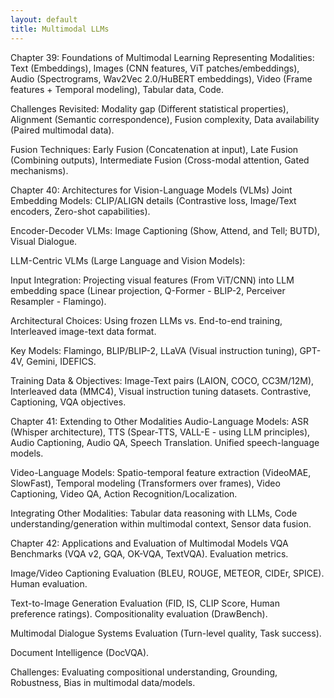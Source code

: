 ```yaml
---
layout: default
title: Multimodal LLMs
---
```


Chapter 39: Foundations of Multimodal Learning
Representing Modalities: Text (Embeddings), Images (CNN features, ViT patches/embeddings), Audio (Spectrograms, Wav2Vec 2.0/HuBERT embeddings), Video (Frame features + Temporal modeling), Tabular data, Code.

Challenges Revisited: Modality gap (Different statistical properties), Alignment (Semantic correspondence), Fusion complexity, Data availability (Paired multimodal data).

Fusion Techniques: Early Fusion (Concatenation at input), Late Fusion (Combining outputs), Intermediate Fusion (Cross-modal attention, Gated mechanisms).

Chapter 40: Architectures for Vision-Language Models (VLMs)
Joint Embedding Models: CLIP/ALIGN details (Contrastive loss, Image/Text encoders, Zero-shot capabilities).

Encoder-Decoder VLMs: Image Captioning (Show, Attend, and Tell; BUTD), Visual Dialogue.

LLM-Centric VLMs (Large Language and Vision Models):

Input Integration: Projecting visual features (From ViT/CNN) into LLM embedding space (Linear projection, Q-Former - BLIP-2, Perceiver Resampler - Flamingo).

Architectural Choices: Using frozen LLMs vs. End-to-end training, Interleaved image-text data format.

Key Models: Flamingo, BLIP/BLIP-2, LLaVA (Visual instruction tuning), GPT-4V, Gemini, IDEFICS.

Training Data & Objectives: Image-Text pairs (LAION, COCO, CC3M/12M), Interleaved data (MMC4), Visual instruction tuning datasets. Contrastive, Captioning, VQA objectives.

Chapter 41: Extending to Other Modalities
Audio-Language Models: ASR (Whisper architecture), TTS (Spear-TTS, VALL-E - using LLM principles), Audio Captioning, Audio QA, Speech Translation. Unified speech-language models.

Video-Language Models: Spatio-temporal feature extraction (VideoMAE, SlowFast), Temporal modeling (Transformers over frames), Video Captioning, Video QA, Action Recognition/Localization.

Integrating Other Modalities: Tabular data reasoning with LLMs, Code understanding/generation within multimodal context, Sensor data fusion.

Chapter 42: Applications and Evaluation of Multimodal Models
VQA Benchmarks (VQA v2, GQA, OK-VQA, TextVQA). Evaluation metrics.

Image/Video Captioning Evaluation (BLEU, ROUGE, METEOR, CIDEr, SPICE). Human evaluation.

Text-to-Image Generation Evaluation (FID, IS, CLIP Score, Human preference ratings). Compositionality evaluation (DrawBench).

Multimodal Dialogue Systems Evaluation (Turn-level quality, Task success).

Document Intelligence (DocVQA).

Challenges: Evaluating compositional understanding, Grounding, Robustness, Bias in multimodal data/models.
